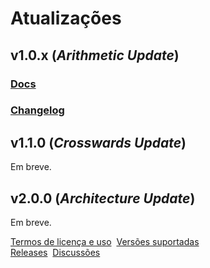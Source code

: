 # Atualizações

## v1.0.x (_Arithmetic Update_)

### [Docs](https://github.com/humbanew/wertsfy/wiki#v10x-arithmetic-update) 
### [Changelog](https://github.com/humbanew/wertsfy/wiki#%EF%B8%8F-changelog)

## v1.1.0 (_Crosswards Update_)

Em breve.

## v2.0.0 (_Architecture Update_)

Em breve.

[Termos de licença e uso](https://github.com/humbanew/wertsfy?tab=License-1-ov-file#readme)
&nbsp;[Versões suportadas](https://github.com/humbanew/wertsfy?tab=security-ov-file)
<br>[Releases](https://github.com/humbanew/wertsfy/releases)
&nbsp;[Discussões](https://github.com/humbanew/wertsfy/discussions)
